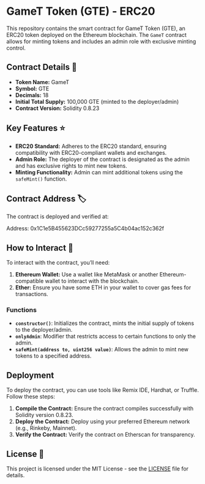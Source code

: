 # GameT Token (GTE) - ERC20

This repository contains the smart contract for GameT Token (GTE), an ERC20 token deployed on the Ethereum blockchain. The `GameT` contract allows for minting tokens and includes an admin role with exclusive minting control.

## Contract Details 📜

- **Token Name:** GameT
- **Symbol:** GTE
- **Decimals:** 18
- **Initial Total Supply:** 100,000 GTE (minted to the deployer/admin)
- **Contract Version:** Solidity 0.8.23

## Key Features ⭐

- **ERC20 Standard:** Adheres to the ERC20 standard, ensuring compatibility with ERC20-compliant wallets and exchanges.
- **Admin Role:** The deployer of the contract is designated as the admin and has exclusive rights to mint new tokens.
- **Minting Functionality:** Admin can mint additional tokens using the `safeMint()` function.

## Contract Address 🏷️

The contract is deployed and verified at:

Address: 0x1C1e5B455623DCc59277255a5C4b04ac152c362f

## How to Interact 🔧

To interact with the contract, you’ll need:

1. **Ethereum Wallet:** Use a wallet like MetaMask or another Ethereum-compatible wallet to interact with the blockchain.
2. **Ether:** Ensure you have some ETH in your wallet to cover gas fees for transactions.

### Functions

- **`constructor()`**: Initializes the contract, mints the initial supply of tokens to the deployer/admin.
- **`onlyAdmin`**: Modifier that restricts access to certain functions to only the admin.
- **`safeMint(address to, uint256 value)`**: Allows the admin to mint new tokens to a specified address.

## Deployment

To deploy the contract, you can use tools like Remix IDE, Hardhat, or Truffle. Follow these steps:

1. **Compile the Contract:** Ensure the contract compiles successfully with Solidity version 0.8.23.
2. **Deploy the Contract:** Deploy using your preferred Ethereum network (e.g., Rinkeby, Mainnet).
3. **Verify the Contract:** Verify the contract on Etherscan for transparency.

## License 📜

This project is licensed under the MIT License - see the [LICENSE](LICENSE) file for details.
